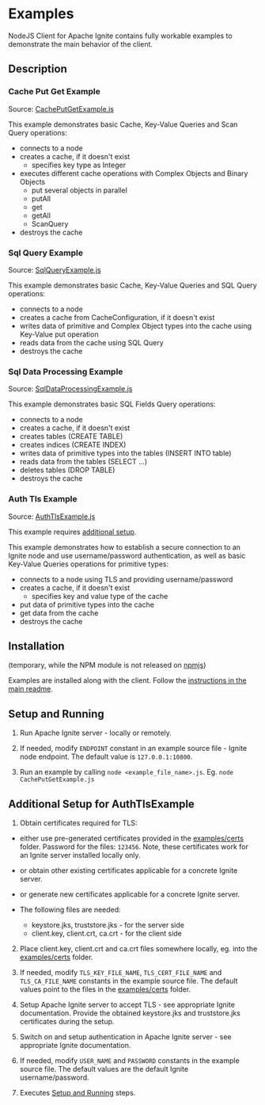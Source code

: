 # Examples #

NodeJS Client for Apache Ignite contains fully workable examples to demonstrate the main behavior of the client.

## Description ##

### Cache Put Get Example ###

Source: [CachePutGetExample.js](./CachePutGetExample.js)

This example demonstrates basic Cache, Key-Value Queries and Scan Query operations:
- connects to a node
- creates a cache, if it doesn't exist
  - specifies key type as Integer
- executes different cache operations with Complex Objects and Binary Objects
  - put several objects in parallel
  - putAll
  - get
  - getAll
  - ScanQuery
- destroys the cache

### Sql Query Example ###

Source: [SqlQueryExample.js](./SqlQueryExample.js)

This example demonstrates basic Cache, Key-Value Queries and SQL Query operations:
- connects to a node
- creates a cache from CacheConfiguration, if it doesn't exist
- writes data of primitive and Complex Object types into the cache using Key-Value put operation
- reads data from the cache using SQL Query
- destroys the cache

### Sql Data Processing Example ###

Source: [SqlDataProcessingExample.js](./SqlDataProcessingExample.js)

This example demonstrates basic SQL Fields Query operations:
- connects to a node
- creates a cache, if it doesn't exist
- creates tables (CREATE TABLE)
- creates indices (CREATE INDEX)
- writes data of primitive types into the tables (INSERT INTO table)
- reads data from the tables (SELECT ...)
- deletes tables (DROP TABLE)
- destroys the cache

### Auth Tls Example ###

Source: [AuthTlsExample.js](./AuthTlsExample.js)

This example requires [additional setup](#additional-setup-for-authtlsexample).

This example demonstrates how to establish a secure connection to an Ignite node and use username/password authentication, as well as basic Key-Value Queries operations for primitive types:
- connects to a node using TLS and providing username/password
- creates a cache, if it doesn't exist
  - specifies key and value type of the cache
- put data of primitive types into the cache
- get data from the cache
- destroys the cache

## Installation ##

(temporary, while the NPM module is not released on [npmjs](https://www.npmjs.com))

Examples are installed along with the client.
Follow the [instructions in the main readme](../README.md#installation).

## Setup and Running ##

1. Run Apache Ignite server - locally or remotely.

2. If needed, modify `ENDPOINT` constant in an example source file - Ignite node endpoint. The default value is `127.0.0.1:10800`.

3. Run an example by calling `node <example_file_name>.js`. Eg. `node CachePutGetExample.js`

## Additional Setup for AuthTlsExample ##

1. Obtain certificates required for TLS:
  - either use pre-generated certificates provided in the [examples/certs](./certs) folder. Password for the files: `123456`. Note, these certificates work for an Ignite server installed locally only.
  - or obtain other existing certificates applicable for a concrete Ignite server.
  - or generate new certificates applicable for a concrete Ignite server.

  - The following files are needed:
    - keystore.jks, truststore.jks - for the server side
    - client.key, client.crt, ca.crt - for the client side

2. Place client.key, client.crt and ca.crt files somewhere locally, eg. into the [examples/certs](./certs) folder.

3. If needed, modify `TLS_KEY_FILE_NAME`, `TLS_CERT_FILE_NAME` and `TLS_CA_FILE_NAME` constants in the example source file. The default values point to the files in the [examples/certs](./certs) folder.

4. Setup Apache Ignite server to accept TLS - see appropriate Ignite documentation. Provide the obtained keystore.jks and truststore.jks certificates during the setup.

5. Switch on and setup authentication in Apache Ignite server - see appropriate Ignite documentation.

6. If needed, modify `USER_NAME` and `PASSWORD` constants in the example source file. The default values are the default Ignite username/password.

7. Executes [Setup and Running](#setup-and-running) steps.
